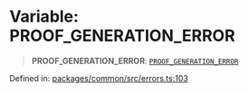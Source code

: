 # Variable: PROOF\_GENERATION\_ERROR

> **PROOF\_GENERATION\_ERROR**: [`PROOF_GENERATION_ERROR`](../enumerations/MethodErrorCode.md#proof_generation_error)

Defined in: [packages/common/src/errors.ts:103](https://github.com/dcdpr/did-btcr2-js/blob/c82bc5c69016e1146a0c52c6e6b21621f5abd6d4/packages/common/src/errors.ts#L103)
